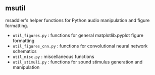 ## msutil

msaddler's helper functions for Python audio manipulation and figure formatting.

* `util_figures.py` : functions for general matplotlib.pyplot figure formatting
* `util_figures_cnn.py` : functions for convolutional neural network schematics
* `util_misc.py` : miscellaneous functions
* `util_stimuli.py` : functions for sound stimulus generation and manipulation
